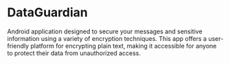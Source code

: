 # DataGuardian
 Android application designed to secure your messages and sensitive information using a variety of encryption techniques. This app offers a user-friendly platform for encrypting plain text, making it accessible for anyone to protect their data from unauthorized access.
